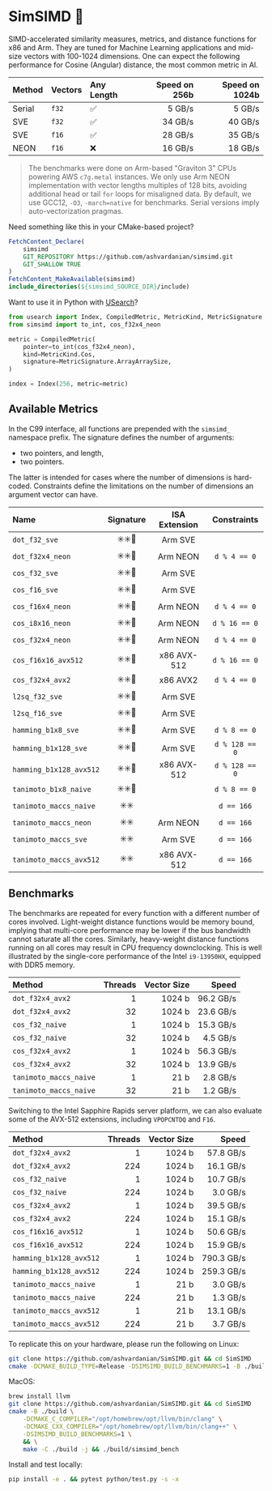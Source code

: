 # SimSIMD 📏

SIMD-accelerated similarity measures, metrics, and distance functions for x86 and Arm.
They are tuned for Machine Learning applications and mid-size vectors with 100-1024 dimensions.
One can expect the following performance for Cosine (Angular) distance, the most common metric in AI.

| Method | Vectors | Any Length | Speed on 256b | Speed on 1024b |
| :----- | :------ | :--------- | ------------: | -------------: |
| Serial | `f32`   | ✅          |        5 GB/s |         5 GB/s |
| SVE    | `f32`   | ✅          |       34 GB/s |        40 GB/s |
| SVE    | `f16`   | ✅          |       28 GB/s |        35 GB/s |
| NEON   | `f16`   | ❌          |       16 GB/s |        18 GB/s |

> The benchmarks were done on Arm-based "Graviton 3" CPUs powering AWS `c7g.metal` instances.
> We only use Arm NEON implementation with vector lengths multiples of 128 bits, avoiding additional head or tail `for` loops for misaligned data.
> By default, we use GCC12, `-O3`, `-march=native` for benchmarks.
> Serial versions imply auto-vectorization pragmas.

Need something like this in your CMake-based project?

```cmake
FetchContent_Declare(
    simsimd
    GIT_REPOSITORY https://github.com/ashvardanian/simsimd.git
    GIT_SHALLOW TRUE
)
FetchContent_MakeAvailable(simsimd)
include_directories(${simsimd_SOURCE_DIR}/include)
```

Want to use it in Python with [USearch](https://github.com/unum-cloud/usearch)?

```py
from usearch import Index, CompiledMetric, MetricKind, MetricSignature
from simsimd import to_int, cos_f32x4_neon

metric = CompiledMetric(
    pointer=to_int(cos_f32x4_neon),
    kind=MetricKind.Cos,
    signature=MetricSignature.ArrayArraySize,
)

index = Index(256, metric=metric)
```

## Available Metrics

In the C99 interface, all functions are prepended with the `simsimd_` namespace prefix.
The signature defines the number of arguments:

- two pointers, and length,
- two pointers.

The latter is intended for cases where the number of dimensions is hard-coded.
Constraints define the limitations on the number of dimensions an argument vector can have.

| Name                    | Signature | ISA Extension |  Constraints   |
| :---------------------- | :-------: | :-----------: | :------------: |
| `dot_f32_sve`           |    ✳️✳️📏    |    Arm SVE    |                |
| `dot_f32x4_neon`        |    ✳️✳️📏    |   Arm NEON    |  `d % 4 == 0`  |
| `cos_f32_sve`           |    ✳️✳️📏    |    Arm SVE    |                |
| `cos_f16_sve`           |    ✳️✳️📏    |    Arm SVE    |                |
| `cos_f16x4_neon`        |    ✳️✳️📏    |   Arm NEON    |  `d % 4 == 0`  |
| `cos_i8x16_neon`        |    ✳️✳️📏    |   Arm NEON    | `d % 16 == 0`  |
| `cos_f32x4_neon`        |    ✳️✳️📏    |   Arm NEON    |  `d % 4 == 0`  |
| `cos_f16x16_avx512`     |    ✳️✳️📏    |  x86 AVX-512  | `d % 16 == 0`  |
| `cos_f32x4_avx2`        |    ✳️✳️📏    |   x86 AVX2    |  `d % 4 == 0`  |
| `l2sq_f32_sve`          |    ✳️✳️📏    |    Arm SVE    |                |
| `l2sq_f16_sve`          |    ✳️✳️📏    |    Arm SVE    |                |
| `hamming_b1x8_sve`      |    ✳️✳️📏    |    Arm SVE    |  `d % 8 == 0`  |
| `hamming_b1x128_sve`    |    ✳️✳️📏    |    Arm SVE    | `d % 128 == 0` |
| `hamming_b1x128_avx512` |    ✳️✳️📏    |  x86 AVX-512  | `d % 128 == 0` |
| `tanimoto_b1x8_naive`   |    ✳️✳️📏    |               |  `d % 8 == 0`  |
| `tanimoto_maccs_naive`  |    ✳️✳️     |               |   `d == 166`   |
| `tanimoto_maccs_neon`   |    ✳️✳️     |   Arm NEON    |   `d == 166`   |
| `tanimoto_maccs_sve`    |    ✳️✳️     |    Arm SVE    |   `d == 166`   |
| `tanimoto_maccs_avx512` |    ✳️✳️     |  x86 AVX-512  |   `d == 166`   |

## Benchmarks

The benchmarks are repeated for every function with a different number of cores involved.
Light-weight distance functions would be memory bound, implying that multi-core performance may be lower if the bus bandwidth cannot saturate all the cores.
Similarly, heavy-weight distance functions running on all cores may result in CPU frequency downclocking.
This is well illustrated by the single-core performance of the Intel `i9-13950HX`, equipped with DDR5 memory.

| Method                 | Threads | Vector Size |     Speed |
| :--------------------- | ------: | ----------: | --------: |
| `dot_f32x4_avx2`       |       1 |      1024 b | 96.2 GB/s |
| `dot_f32x4_avx2`       |      32 |      1024 b | 23.6 GB/s |
| `cos_f32_naive`        |       1 |      1024 b | 15.3 GB/s |
| `cos_f32_naive`        |      32 |      1024 b |  4.5 GB/s |
| `cos_f32x4_avx2`       |       1 |      1024 b | 56.3 GB/s |
| `cos_f32x4_avx2`       |      32 |      1024 b | 13.9 GB/s |
| `tanimoto_maccs_naive` |       1 |        21 b |  2.8 GB/s |
| `tanimoto_maccs_naive` |      32 |        21 b |  1.2 GB/s |

Switching to the Intel Sapphire Rapids server platform, we can also evaluate some of the AVX-512 extensions, including `VPOPCNTDQ` and `F16`.

| Method                  | Threads | Vector Size |      Speed |
| :---------------------- | ------: | ----------: | ---------: |
| `dot_f32x4_avx2`        |       1 |      1024 b |  57.8 GB/s |
| `dot_f32x4_avx2`        |     224 |      1024 b |  16.1 GB/s |
| `cos_f32_naive`         |       1 |      1024 b |  10.7 GB/s |
| `cos_f32_naive`         |     224 |      1024 b |   3.0 GB/s |
| `cos_f32x4_avx2`        |       1 |      1024 b |  39.5 GB/s |
| `cos_f32x4_avx2`        |     224 |      1024 b |  15.1 GB/s |
| `cos_f16x16_avx512`     |       1 |      1024 b |  50.6 GB/s |
| `cos_f16x16_avx512`     |     224 |      1024 b |  15.9 GB/s |
| `hamming_b1x128_avx512` |       1 |      1024 b | 790.3 GB/s |
| `hamming_b1x128_avx512` |     224 |      1024 b | 259.3 GB/s |
| `tanimoto_maccs_naive`  |       1 |        21 b |   3.0 GB/s |
| `tanimoto_maccs_naive`  |     224 |        21 b |   1.3 GB/s |
| `tanimoto_maccs_avx512` |       1 |        21 b |  13.1 GB/s |
| `tanimoto_maccs_avx512` |     224 |        21 b |   3.7 GB/s |

To replicate this on your hardware, please run the following on Linux:

```sh
git clone https://github.com/ashvardanian/SimSIMD.git && cd SimSIMD
cmake -DCMAKE_BUILD_TYPE=Release -DSIMSIMD_BUILD_BENCHMARKS=1 -B ./build_release && make -C ./build_release && ./build_release/simsimd_bench
```

MacOS:

```sh
brew install llvm
git clone https://github.com/ashvardanian/SimSIMD.git && cd SimSIMD
cmake -B ./build \
    -DCMAKE_C_COMPILER="/opt/homebrew/opt/llvm/bin/clang" \
    -DCMAKE_CXX_COMPILER="/opt/homebrew/opt/llvm/bin/clang++" \
    -DSIMSIMD_BUILD_BENCHMARKS=1 \
    && \
    make -C ./build -j && ./build/simsimd_bench
```

Install and test locally:

```sh
pip install -e . && pytest python/test.py -s -x
```
